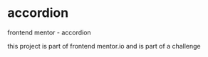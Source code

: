 # accordion
frontend mentor - accordion

this project is part of  frontend mentor.io and is part of a challenge 
